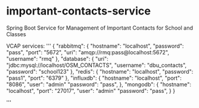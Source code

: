 # important-contacts-service
Spring Boot Service for Management of Important Contacts for School and Classes

VCAP services:
'''
{
    "rabbitmq": {
        "hostname": "localhost",
        "password": "pass",
        "port": "5672",
        "uri": "amqp://rmq:pass@localhost:5672",
        "username": "rmq"
    },
    "database": {
      "uri": "jdbc:mysql://localhost/OSM_CONTACTS",
      "username": "dbu_contacts",
      "password": "school123"
    },
    "redis": {
        "hostname": "localhost",
        "password": "pass1",
        "port": "6379"
    },
    "influxdb": {
        "hostname": "localhost",
        "port": "8086",
        "user": "admin"
        "password": "pass",
    },
    "mongodb": {
        "hostname": "localhost",
        "port": "27017",
        "user": "admin"
        "password": "pass",
    }
}

'''
